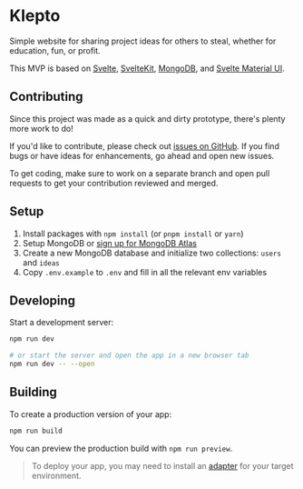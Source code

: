 # Klepto

Simple website for sharing project ideas for others to steal, whether for education, fun, or profit.

This MVP is based on [Svelte](https://svelte.dev), [SvelteKit](https://kit.svelte.dev),
[MongoDB](https://www.mongodb.com), and [Svelte Material UI](https://sveltematerialui.com).

## Contributing

Since this project was made as a quick and dirty prototype, there's plenty more work to do!

If you'd like to contribute, please check out [issues on GitHub](https://github.com/wunderdogsw/klepto/issues). If you 
find bugs or have ideas for enhancements, go ahead and open new issues. 

To get coding, make sure to work on a separate branch and open pull requests to get your contribution reviewed and merged.
## Setup

1. Install packages with `npm install` (or `pnpm install` or `yarn`)
2. Setup MongoDB or [sign up for MongoDB Atlas](https://www.mongodb.com/cloud/atlas/register)
3. Create a new MongoDB database and initialize two collections: `users` and `ideas`
4. Copy `.env.example` to `.env` and fill in all the relevant env variables

## Developing

Start a development server:

```bash
npm run dev

# or start the server and open the app in a new browser tab
npm run dev -- --open
```

## Building

To create a production version of your app:

```bash
npm run build
```

You can preview the production build with `npm run preview`.

> To deploy your app, you may need to install an [adapter](https://kit.svelte.dev/docs/adapters) for your target environment.

